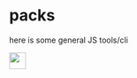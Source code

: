 # packs

here is some general JS tools/cli

<a href="https://github.com/voodeng"><img src='http://ww4.sinaimg.cn/large/87c01ec7gy1fo3p0pnsraj207n0130sj.jpg' height='30' align='left' /></a>